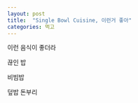 ```yaml
---
layout: post
title:  "Single Bowl Cuisine, 이런거 좋아"
categories: 먹고
---
```



이런 음식이 좋더라


끊인 밥

비빔밥

덮밥 돈부리
